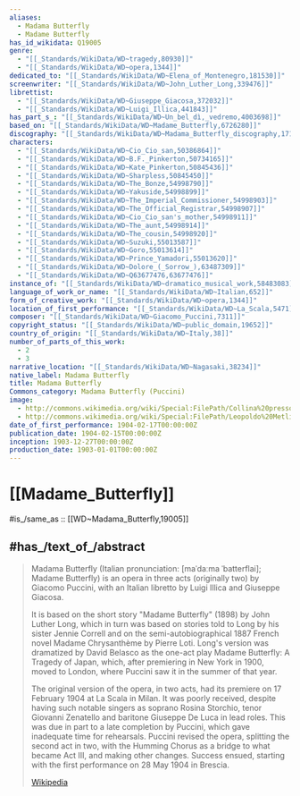 ```yaml
---
aliases:
  - Madama Butterfly
  - Madame Butterfly
has_id_wikidata: Q19005
genre:
  - "[[_Standards/WikiData/WD~tragedy,80930]]"
  - "[[_Standards/WikiData/WD~opera,1344]]"
dedicated_to: "[[_Standards/WikiData/WD~Elena_of_Montenegro,181530]]"
screenwriter: "[[_Standards/WikiData/WD~John_Luther_Long,339476]]"
librettist:
  - "[[_Standards/WikiData/WD~Giuseppe_Giacosa,372032]]"
  - "[[_Standards/WikiData/WD~Luigi_Illica,441843]]"
has_part_s_: "[[_Standards/WikiData/WD~Un_bel_dì,_vedremo,4003698]]"
based_on: "[[_Standards/WikiData/WD~Madame_Butterfly,6726280]]"
discography: "[[_Standards/WikiData/WD~Madama_Butterfly_discography,17101146]]"
characters:
  - "[[_Standards/WikiData/WD~Cio_Cio_san,50386864]]"
  - "[[_Standards/WikiData/WD~B.F._Pinkerton,50734165]]"
  - "[[_Standards/WikiData/WD~Kate_Pinkerton,50845436]]"
  - "[[_Standards/WikiData/WD~Sharpless,50845450]]"
  - "[[_Standards/WikiData/WD~The_Bonze,54998790]]"
  - "[[_Standards/WikiData/WD~Yakuside,54998899]]"
  - "[[_Standards/WikiData/WD~The_Imperial_Commissioner,54998903]]"
  - "[[_Standards/WikiData/WD~The_Official_Registrar,54998907]]"
  - "[[_Standards/WikiData/WD~Cio_Cio_san's_mother,54998911]]"
  - "[[_Standards/WikiData/WD~The_aunt,54998914]]"
  - "[[_Standards/WikiData/WD~The_cousin,54998920]]"
  - "[[_Standards/WikiData/WD~Suzuki,55013587]]"
  - "[[_Standards/WikiData/WD~Goro,55013614]]"
  - "[[_Standards/WikiData/WD~Prince_Yamadori,55013620]]"
  - "[[_Standards/WikiData/WD~Dolore_(_Sorrow_),63487309]]"
  - "[[_Standards/WikiData/WD~Q63677476,63677476]]"
instance_of: "[[_Standards/WikiData/WD~dramatico_musical_work,58483083]]"
language_of_work_or_name: "[[_Standards/WikiData/WD~Italian,652]]"
form_of_creative_work: "[[_Standards/WikiData/WD~opera,1344]]"
location_of_first_performance: "[[_Standards/WikiData/WD~La_Scala,5471]]"
composer: "[[_Standards/WikiData/WD~Giacomo_Puccini,7311]]"
copyright_status: "[[_Standards/WikiData/WD~public_domain,19652]]"
country_of_origin: "[[_Standards/WikiData/WD~Italy,38]]"
number_of_parts_of_this_work:
  - 2
  - 3
narrative_location: "[[_Standards/WikiData/WD~Nagasaki,38234]]"
native_label: Madama Butterfly
title: Madama Butterfly
Commons_category: Madama Butterfly (Puccini)
image:
  - http://commons.wikimedia.org/wiki/Special:FilePath/Collina%20presso%20Nagasaki%2C%20bozzetto%20di%20Alexandre%20Bailly%2C%20Marcel%20Jambon%20per%20Madama%20Butterfly%20%281906%29%20-%20Archivio%20Storico%20Ricordi%20ICON000079.jpg
  - http://commons.wikimedia.org/wiki/Special:FilePath/Leopoldo%20Metlicovitz%2C%201904%20-%20Madama%20Butterfly.jpg
date_of_first_performance: 1904-02-17T00:00:00Z
publication_date: 1904-02-15T00:00:00Z
inception: 1903-12-27T00:00:00Z
production_date: 1903-01-01T00:00:00Z
---
```


# [[Madame_Butterfly]] 

#is_/same_as :: [[WD~Madama_Butterfly,19005]] 

## #has_/text_of_/abstract 

> Madama Butterfly (Italian pronunciation: [maˈdaːma ˈbatterflai]; Madame Butterfly) is an opera in three acts (originally two) by Giacomo Puccini, with an Italian libretto by Luigi Illica and Giuseppe Giacosa.
>
> It is based on the short story "Madame Butterfly" (1898) by John Luther Long, which in turn was based on stories told to Long by his sister Jennie Correll and on the semi-autobiographical 1887 French novel Madame Chrysanthème by Pierre Loti. Long's version was dramatized by David Belasco as the one-act play Madame Butterfly: A Tragedy of Japan, which, after premiering in New York in 1900, moved to London, where Puccini saw it in the summer of that year.
>
> The original version of the opera, in two acts, had its premiere on 17 February 1904 at La Scala in Milan. It was poorly received, despite having such notable singers as soprano Rosina Storchio, tenor Giovanni Zenatello and baritone Giuseppe De Luca in lead roles. This was due in part to a late completion by Puccini, which gave inadequate time for rehearsals. Puccini revised the opera, splitting the second act in two, with the Humming Chorus as a bridge to what became Act III, and making other changes. Success ensued, starting with the first performance on 28 May 1904 in Brescia.
>
> [Wikipedia](https://en.wikipedia.org/wiki/Madama%20Butterfly) 

